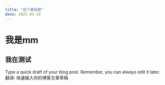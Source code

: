 ```yaml
---
title: "这个是标题"
date: 2025-03-19
---
```


# 我是mm
## 我在测试

Type a quick draft of your blog post. Remember, you can always edit it later. 翻译: 快速输入你的博客文章草稿
